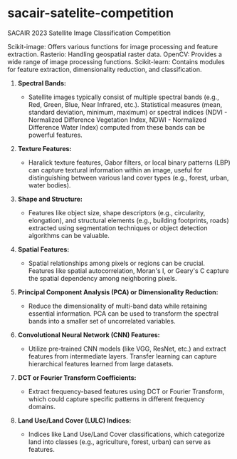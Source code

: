 # sacair-satelite-competition
SACAIR 2023 Satellite Image Classification Competition

Scikit-image: Offers various functions for image processing and feature extraction.
Rasterio: Handling geospatial raster data.
OpenCV: Provides a wide range of image processing functions.
Scikit-learn: Contains modules for feature extraction, dimensionality reduction, and classification.



1. **Spectral Bands:**
   - Satellite images typically consist of multiple spectral bands (e.g., Red, Green, Blue, Near Infrared, etc.). Statistical measures (mean, standard deviation, minimum, maximum) or spectral indices (NDVI - Normalized Difference Vegetation Index, NDWI - Normalized Difference Water Index) computed from these bands can be powerful features.

2. **Texture Features:**
   - Haralick texture features, Gabor filters, or local binary patterns (LBP) can capture textural information within an image, useful for distinguishing between various land cover types (e.g., forest, urban, water bodies).

3. **Shape and Structure:**
   - Features like object size, shape descriptors (e.g., circularity, elongation), and structural elements (e.g., building footprints, roads) extracted using segmentation techniques or object detection algorithms can be valuable.

4. **Spatial Features:**
   - Spatial relationships among pixels or regions can be crucial. Features like spatial autocorrelation, Moran's I, or Geary's C capture the spatial dependency among neighboring pixels.

5. **Principal Component Analysis (PCA) or Dimensionality Reduction:**
   - Reduce the dimensionality of multi-band data while retaining essential information. PCA can be used to transform the spectral bands into a smaller set of uncorrelated variables.

6. **Convolutional Neural Network (CNN) Features:**
   - Utilize pre-trained CNN models (like VGG, ResNet, etc.) and extract features from intermediate layers. Transfer learning can capture hierarchical features learned from large datasets.

7. **DCT or Fourier Transform Coefficients:**
   - Extract frequency-based features using DCT or Fourier Transform, which could capture specific patterns in different frequency domains.

8. **Land Use/Land Cover (LULC) Indices:**
   - Indices like Land Use/Land Cover classifications, which categorize land into classes (e.g., agriculture, forest, urban) can serve as features.